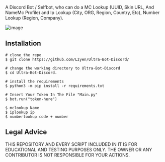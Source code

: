 
  <br>
  <span>A Discord Bot / Selfbot, who can do a MC Lookup (UUID, Skin URL, And NameMc Profile) and Ip Lookup (City, ORG, Region, Country, Etc), Number Lookup (Region, Company).</span>
  <br>
  
![image](https://img.shields.io/github/stars/Lzyen/Ultra-Bot-Discord)

## Installation

```console
# clone the repo
$ git clone https://github.com/Lzyen/Ultra-Bot-Discord/

# change the working directory to Ultra-Bot-Discord
$ cd Ultra-Bot-Discord.

# install the requirements
$ python3 -m pip install -r requirements.txt

# Insert Your Token In The File "Main.py"
$ bot.run("token-here")

$ mclookup Name
$ iplookup ip
$ numberlookup code + number

```
## Legal Advice
THIS REPOSITORY AND EVERY SCRIPT INCLUDED IN IT IS FOR EDUCATIONAL 
AND TESTING PURPOSES ONLY. THE OWNER OR ANY CONTRIBUTOR IS NOT RESPONSIBLE
FOR YOUR ACTIONS.

